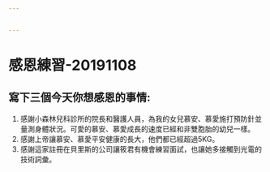 ```yaml
---


---
```


<h1 id="感恩練習-20191108">感恩練習-20191108</h1>
<h2 id="寫下三個今天你想感恩的事情">寫下三個今天你想感恩的事情:</h2>
<ol>
<li>感謝小森林兒科診所的院長和醫護人員，為我的女兒慕安、慕愛施打預防針並量測身體狀況。可愛的慕安、慕愛成長的速度已經和非雙胞胎的幼兒一樣。</li>
<li>感謝上帝讓慕安、慕愛平安健康的長大，他們都已經超過5KG。</li>
<li>感謝這家註冊在貝里斯的公司讓筱君有機會練習面試，也讓她多接觸到光電的技術詞彙。</li>
</ol>

